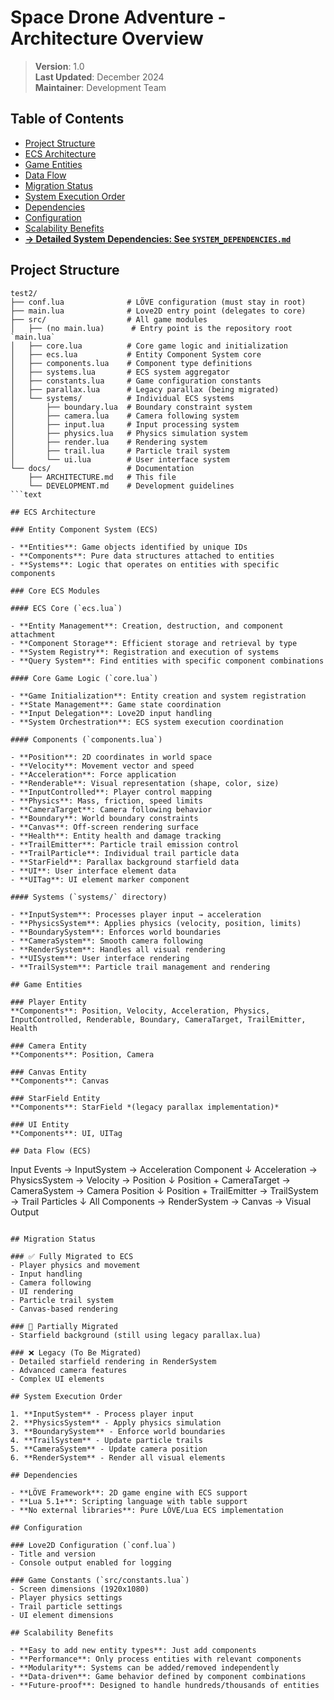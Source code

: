 # Space Drone Adventure - Architecture Overview

> **Version**: 1.0  
> **Last Updated**: December 2024  
> **Maintainer**: Development Team

## Table of Contents

- [Project Structure](#project-structure)
- [ECS Architecture](#ecs-architecture)
- [Game Entities](#game-entities)
- [Data Flow](#data-flow-ecs)
- [Migration Status](#migration-status)
- [System Execution Order](#system-execution-order)
- [Dependencies](#dependencies)
- [Configuration](#configuration)
- [Scalability Benefits](#scalability-benefits)
- [**→ Detailed System Dependencies: See `SYSTEM_DEPENDENCIES.md`**](#system-dependencies)

## Project Structure

```text
test2/
├── conf.lua              # LÖVE configuration (must stay in root)
├── main.lua              # Love2D entry point (delegates to core)
├── src/                  # All game modules
│   ├── (no main.lua)      # Entry point is the repository root `main.lua`
│   ├── core.lua          # Core game logic and initialization
│   ├── ecs.lua           # Entity Component System core
│   ├── components.lua    # Component type definitions
│   ├── systems.lua       # ECS system aggregator
│   ├── constants.lua     # Game configuration constants
│   ├── parallax.lua      # Legacy parallax (being migrated)
│   └── systems/          # Individual ECS systems
│       ├── boundary.lua  # Boundary constraint system
│       ├── camera.lua    # Camera following system
│       ├── input.lua     # Input processing system
│       ├── physics.lua   # Physics simulation system
│       ├── render.lua    # Rendering system
│       ├── trail.lua     # Particle trail system
│       └── ui.lua        # User interface system
└── docs/                 # Documentation
    ├── ARCHITECTURE.md   # This file
    └── DEVELOPMENT.md    # Development guidelines
```text

## ECS Architecture

### Entity Component System (ECS)

- **Entities**: Game objects identified by unique IDs
- **Components**: Pure data structures attached to entities
- **Systems**: Logic that operates on entities with specific components

### Core ECS Modules

#### ECS Core (`ecs.lua`)

- **Entity Management**: Creation, destruction, and component attachment
- **Component Storage**: Efficient storage and retrieval by type
- **System Registry**: Registration and execution of systems
- **Query System**: Find entities with specific component combinations

#### Core Game Logic (`core.lua`)

- **Game Initialization**: Entity creation and system registration
- **State Management**: Game state coordination
- **Input Delegation**: Love2D input handling
- **System Orchestration**: ECS system execution coordination

#### Components (`components.lua`)

- **Position**: 2D coordinates in world space
- **Velocity**: Movement vector and speed
- **Acceleration**: Force application
- **Renderable**: Visual representation (shape, color, size)
- **InputControlled**: Player control mapping
- **Physics**: Mass, friction, speed limits
- **CameraTarget**: Camera following behavior
- **Boundary**: World boundary constraints
- **Canvas**: Off-screen rendering surface
- **Health**: Entity health and damage tracking
- **TrailEmitter**: Particle trail emission control
- **TrailParticle**: Individual trail particle data
- **StarField**: Parallax background starfield data
- **UI**: User interface element data
- **UITag**: UI element marker component

#### Systems (`systems/` directory)

- **InputSystem**: Processes player input → acceleration
- **PhysicsSystem**: Applies physics (velocity, position, limits)
- **BoundarySystem**: Enforces world boundaries
- **CameraSystem**: Smooth camera following
- **RenderSystem**: Handles all visual rendering
- **UISystem**: User interface rendering
- **TrailSystem**: Particle trail management and rendering

## Game Entities

### Player Entity
**Components**: Position, Velocity, Acceleration, Physics, InputControlled, Renderable, Boundary, CameraTarget, TrailEmitter, Health

### Camera Entity
**Components**: Position, Camera

### Canvas Entity
**Components**: Canvas

### StarField Entity
**Components**: StarField *(legacy parallax implementation)*

### UI Entity
**Components**: UI, UITag

## Data Flow (ECS)

```
Input Events → InputSystem → Acceleration Component
                           ↓
Acceleration → PhysicsSystem → Velocity → Position
                            ↓
Position + CameraTarget → CameraSystem → Camera Position
                                               ↓
Position + TrailEmitter → TrailSystem → Trail Particles
                                               ↓
All Components → RenderSystem → Canvas → Visual Output
```

## Migration Status

### ✅ Fully Migrated to ECS
- Player physics and movement
- Input handling
- Camera following
- UI rendering
- Particle trail system
- Canvas-based rendering

### 🔄 Partially Migrated
- Starfield background (still using legacy parallax.lua)

### ❌ Legacy (To Be Migrated)
- Detailed starfield rendering in RenderSystem
- Advanced camera features
- Complex UI elements

## System Execution Order

1. **InputSystem** - Process player input
2. **PhysicsSystem** - Apply physics simulation
3. **BoundarySystem** - Enforce world boundaries
4. **TrailSystem** - Update particle trails
5. **CameraSystem** - Update camera position
6. **RenderSystem** - Render all visual elements

## Dependencies

- **LÖVE Framework**: 2D game engine with ECS support
- **Lua 5.1+**: Scripting language with table support
- **No external libraries**: Pure LÖVE/Lua ECS implementation

## Configuration

### Love2D Configuration (`conf.lua`)
- Title and version
- Console output enabled for logging

### Game Constants (`src/constants.lua`)
- Screen dimensions (1920x1080)
- Player physics settings
- Trail particle settings
- UI element dimensions

## Scalability Benefits

- **Easy to add new entity types**: Just add components
- **Performance**: Only process entities with relevant components
- **Modularity**: Systems can be added/removed independently
- **Data-driven**: Game behavior defined by component combinations
- **Future-proof**: Designed to handle hundreds/thousands of entities
